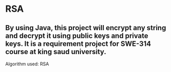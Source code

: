 # RSA
By using Java, this project will encrypt any string and decrypt it using public keys and private keys. It is a requirement project for SWE-314 course at king saud university. 
-----------
Algorithm used: RSA

